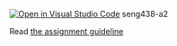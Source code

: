 [![Open in Visual Studio Code](https://classroom.github.com/assets/open-in-vscode-718a45dd9cf7e7f842a935f5ebbe5719a5e09af4491e668f4dbf3b35d5cca122.svg)](https://classroom.github.com/online_ide?assignment_repo_id=13715382&assignment_repo_type=AssignmentRepo)
seng438-a2

Read [the assignment guideline](seng438-a2.md) 
